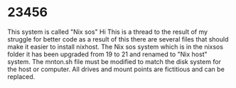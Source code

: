# 23456
This system is called "Nix sos"
Hi This is a thread to the result of my struggle for better code as a result of this there are several files that should make it easier to install nixhost.
The Nix sos system which is in the nixsos folder it has been upgraded from 19 to 21 and renamed to "Nix host" system.
The mnton.sh file must be modified to match the disk system for the host or computer. All drives and mount points are fictitious and can be replaced.

